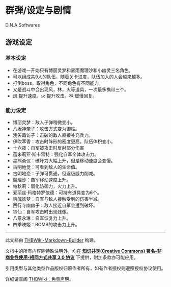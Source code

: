 # 群弾/设定与剧情

<!-- source html: G:\repos\THBWiki-Markdown-Builder\THBWikiMarkdown\Temp\main\3\36\ns0%3A%E7%BE%A4%E5%BC%BE%2F%E8%AE%BE%E5%AE%9A%E4%B8%8E%E5%89%A7%E6%83%85.html -->

D.N.A.Softwares

## 游戏设定
### 基本设定
- 在游戏一开始只有博丽灵梦和雾雨魔理沙和小幽灵三名角色。
- 可以组成共9人的队伍，随着关卡进度，队伍加入的人会越来越多。
- 打倒boss，取得角色，不同角色有不同能力。
- 又是战斗中会出现风，林，火等道具，一次最多携带三个。
- 风:提升速度。火:提升攻击。林:缓慢回复。

### 能力设定
- 博丽灵梦：敌人子弹稍微变小。
- 八坂神奈子：攻击方式变为御柱。
- 洩矢诹访子：击破的敌人直接补充兵力。
- 伊吹萃香：攻击时阵形的密度更高，队伍体积变小。
- 十六夜：自军被攻击时反射部分伤害
- 蕾米莉亚·斯卡雷特：强化自军全体攻击力。
- 星熊勇仪：破坏力大幅上升，但是移动速度会变慢。
- 古明地觉：可看到敌人的生命值。
- 古明地恋：子弹可贯通，但逐级威力削减。
- 魔理沙：自军移动速度上升。
- 帕秋莉：弱化防御力，火力上升。
- 爱丽丝·玛格特罗依德：可持有道具变为6个。
- 魂魄妖梦：自军与敌人接触受到的伤害半减。
- 西行寺幽幽子：敌人接近自军会遭到破坏。
- 铃仙：自军攻击时出现残像。
- 八意永琳：自军恢复力上升。
- 四季映姬：BOMB的攻击力上升。





---

此文档由 [THBWiki-Markdown-Builder](https://github.com/Delsin-Yu/THBWiki-Markdown-Builder) 构建。

文档中的所有内容除特殊注明外，均在 [**知识共享(Creative Commons) 署名-非商业性使用-相同方式共享 3.0 协议**](https://creativecommons.org/licenses/by-sa/3.0/deed.zh-hans) 下提供，附加条款亦可能应用。

引用类型与其他类型作品版权归原作者所有，如有作者授权则遵照授权协议使用。

详细请查阅 [THBWiki：免责声明](https://thbwiki.cc/THBWiki:%E5%85%8D%E8%B4%A3%E5%A3%B0%E6%98%8E)。

